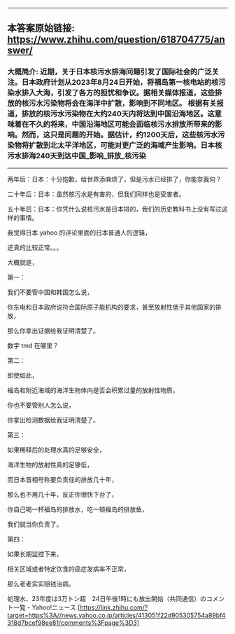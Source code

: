 ----------------------------------------
## 本答案原始链接: https://www.zhihu.com/question/618704775/answer/
### 大概简介: 近期，关于日本核污水排海问题引发了国际社会的广泛关注。日本政府计划从2023年8月24日开始，将福岛第一核电站的核污染水排入大海，引发了各方的担忧和争议。据相关媒体报道，这些排放的核污水污染物将会在海洋中扩散，影响到不同地区。 根据有关报道，排放的核污水污染物在大约240天内将达到中国沿海地区。这意味着在不久的将来，中国沿海地区可能会面临核污水排放所带来的影响。然而，这只是问题的开始。据估计，约1200天后，这些核污水污染物将扩散到北太平洋地区，可能对更广泛的海域产生影响。日本核污水排海240天到达中国_影响_排放_核污染
----------------------------------------
两年后：日本：十分抱歉，给世界添麻烦了，但是污水已经排了，你能奈我何？

二十年后：日本：虽然核污水是有害的，但我们同样也是受害者。

五十年后：日本：你凭什么说核污水是日本排的，我们的历史教科书上没有写过这样的事情。

我觉得日本 yahoo 的评论里面的日本普通人的逻辑，

还真的比较正常。。。

大概就是，




第一：

我们不要管中国和韩国怎么说，

你东电和日本政府说符合国际原子能机构的要求，甚至放射性低于其他国家的排放，

那么你拿出证据给我证明清楚了。

数字 tmd 在哪里？




第二：

即使如此，

福岛和附近海域的海洋生物体内是否会积累过量的放射性物质，

你也不要管别人怎么说，

你拿出检测数据给我证明清楚了。




第三：

如果稀释后的处理水真的足够安全，

海洋生物的放射性真的足够低，

而日本首相号称要负责任的排放几十年，

那么也不用几十年，反正你很快下台了，

你自己喝一杯福岛的排放水，吃一顿福岛的排放鱼，

我们就当你负责了。




第四：

如果长期监控下来，

相关区域或者特定饮食的癌症发病率不正常，

那么老老实实赔钱治病。




処理水、23年度は3万トン超　24日午後1時にも放出開始（共同通信）のコメント一覧 - Yahoo!ニュース [https://link.zhihu.com/?target=https%3A//news.yahoo.co.jp/articles/413051f22d905305754a89bf4318d7bcef98ee81/comments%3Fpage%3D3]
